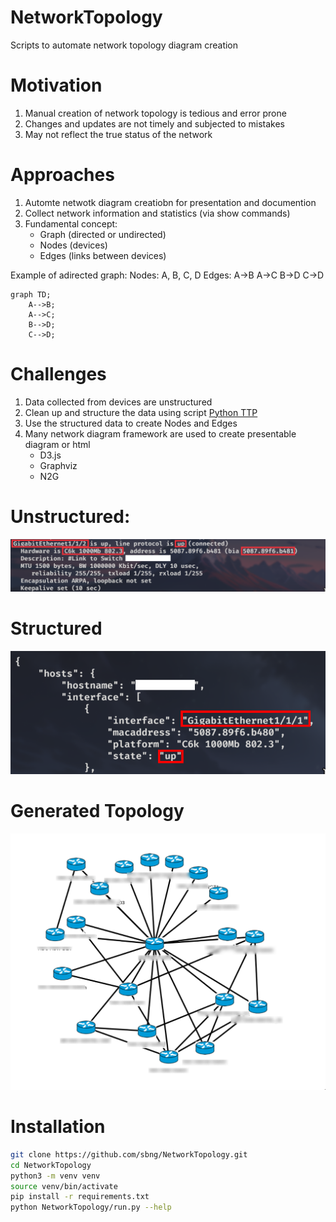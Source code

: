 # NetworkTopology
Scripts to automate network topology diagram creation

# Motivation
1. Manual creation of network topology is tedious and error prone
2. Changes and updates are not timely and subjected to mistakes
3. May not reflect the true status of the network

# Approaches
1. Automte netwotk diagram creatiobn for presentation and documention
2. Collect network information and statistics (via show commands)
3. Fundamental concept:
    - Graph (directed or undirected)
    - Nodes (devices)
    - Edges (links between devices)

Example of adirected graph:
Nodes: A, B, C, D
Edges: A->B A->C B->D C->D 
```mermaid
graph TD;
    A-->B;
    A-->C;
    B-->D;
    C-->D;
```
# Challenges
1. Data collected from devices are unstructured
2. Clean up and structure the data using script [Python TTP](https://ttp.readthedocs.io/en/latest/)
3. Use the structured data to create Nodes and Edges
4. Many network diagram framework are used to create presentable diagram or html
    - D3.js
    - Graphviz
    - N2G
      
# Unstructured: 

![Unstructured](https://github.com/sbng/NetworkTopology/blob/main/images/swappy-20250227-223319.png "Unstructured")

# Structured

![Structured](https://github.com/sbng/NetworkTopology/blob/main/images/swappy-20250227-223429.png "Structured")

# Generated Topology
![Automated](https://github.com/sbng/NetworkTopology/blob/main/images/swappy-20250227-225919.png "Generated Topology")

# Installation

```bash
git clone https://github.com/sbng/NetworkTopology.git
cd NetworkTopology
python3 -m venv venv
source venv/bin/activate  
pip install -r requirements.txt  
python NetworkTopology/run.py --help  
```
